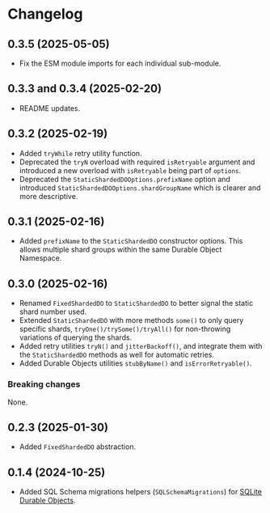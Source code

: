 # Changelog

## 0.3.5 (2025-05-05)

- Fix the ESM module imports for each individual sub-module.

## 0.3.3 and 0.3.4 (2025-02-20)

- README updates.

## 0.3.2 (2025-02-19)

- Added `tryWhile` retry utility function.
- Deprecated the `tryN` overload with required `isRetryable` argument and introduced a new overload with `isRetryable` being part of `options`.
- Deprecated the `StaticShardedDOOptions.prefixName` option and introduced `StaticShardedDOOptions.shardGroupName` which is clearer and more descriptive.

## 0.3.1 (2025-02-16)

- Added `prefixName` to the `StaticShardedDO` constructor options. This allows multiple shard groups within the same Durable Object Namespace.

## 0.3.0 (2025-02-16)

- Renamed `FixedShardedDO` to `StaticShardedDO` to better signal the static shard number used.
- Extended `StaticShardedDO` with more methods `some()` to only query specific shards, `tryOne()/trySome()/tryAll()` for non-throwing variations of querying the shards.
- Added retry utilities `tryN()` and `jitterBackoff()`, and integrate them with the `StaticShardedDO` methods as well for automatic retries.
- Added Durable Objects utilities `stubByName()` and `isErrorRetryable()`.

### Breaking changes

None.

## 0.2.3 (2025-01-30)

- Added `FixedShardedDO` abstraction.

## 0.1.4 (2024-10-25)

- Added SQL Schema migrations helpers (`SQLSchemaMigrations`) for [SQLite Durable Objects](https://developers.cloudflare.com/durable-objects/api/sql-storage/).
